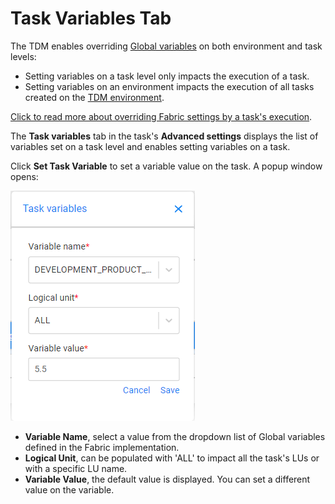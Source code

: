 # Task Variables Tab

The TDM enables overriding [Global variables](/articles/08_globals/01_globals_overview.md) on both environment and task levels:

-  Setting variables on a task level only impacts the execution of a task. 
-  Setting variables on an environment impacts the execution of all tasks created on the [TDM environment](12_environment_globals_tab.md).

[Click to read more about overriding Fabric settings by a task's execution](/articles/TDM/tdm_architecture/04_task_execution_overridden_parameters.md).



The **Task variables** tab in the task's **Advanced settings** displays the list of variables set on a task level and enables setting variables on a task. 

Click **Set Task Variable** to set a variable value on the task. A popup window opens:

![add global](images/task_add_global.png)

- **Variable Name**, select a value from the dropdown list of Global variables defined in the Fabric implementation.
- **Logical Unit**, can be populated with 'ALL' to impact all the task's LUs or with a specific LU name.
- **Variable Value**,  the default value is displayed. You can set a different value on the variable.



